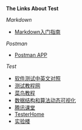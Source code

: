 **The Links About Test**

_Markdown_
* [Markdown入门指南](http://www.jianshu.com/p/1e402922ee32/)

_Postman_
* [Postman APP](https://www.getpostman.com/)

_Test_
* [软件测试中英文对照](https://wenku.baidu.com/view/56f3f1e0866fb84ae55c8d78.html)
* [测试教程网](http://www.testclass.net/)
* [菜鸟教程](http://www.runoob.com/)
* [数据结构和算法动态可视化](https://visualgo.net/zh)
* [腾讯课堂](https://ke.qq.com/)
* [TesterHome](https://testerhome.com/)
* [实验楼](https://www.shiyanlou.com/)